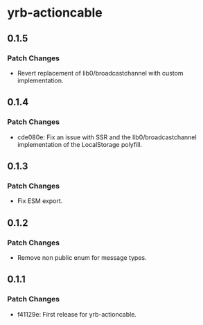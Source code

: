 # yrb-actioncable

## 0.1.5

### Patch Changes

- Revert replacement of lib0/broadcastchannel with custom implementation.

## 0.1.4

### Patch Changes

- cde080e: Fix an issue with SSR and the lib0/broadcastchannel implementation of the LocalStorage polyfill.

## 0.1.3

### Patch Changes

- Fix ESM export.

## 0.1.2

### Patch Changes

- Remove non public enum for message types.

## 0.1.1

### Patch Changes

- f41129e: First release for yrb-actioncable.

